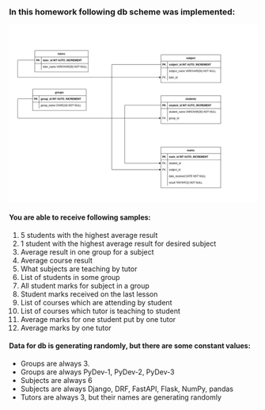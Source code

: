<h3>In this homework following db scheme was implemented:</h3>
<img src="./hw8.jpg">

<h4>You are able to receive following samples:</h4>
<ol>
    <li>5 students with the highest average result</li>
    <li>1 student with the highest average result for desired subject</li>
    <li>Average result in one group for a subject</li>
    <li>Average course result</li>
    <li>What subjects are teaching by tutor</li>
    <li>List of students in some group</li>
    <li>All student marks for subject in a group</li>
    <li>Student marks received on the last lesson</li>
    <li>List of courses which are attending by student</li>
    <li>List of courses which tutor is teaching to student</li>
    <li>Average marks for one student put by one tutor</li>
    <li>Average marks by one tutor</li>
</ol>

<h4>Data for db is generating randomly, but there are some constant values:</h4>
<ul>
    <li>Groups are always 3.</li>
    <li>Groups are always PyDev-1, PyDev-2, PyDev-3</li>
    <li>Subjects are always 6</li>
    <li>Subjects are always Django, DRF, FastAPI, Flask, NumPy, pandas</li>
    <li>Tutors are always 3, but their names are generating randomly</li>
</ul>